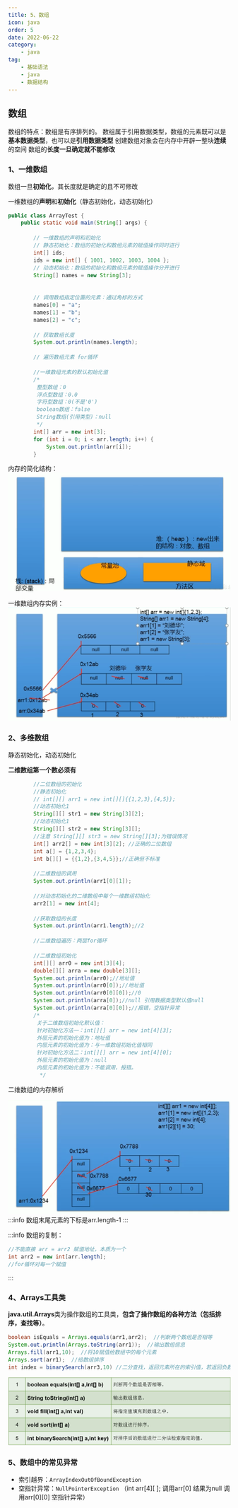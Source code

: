 ```yaml
---
title: 5、数组
icon: java
order: 5
date: 2022-06-22
category: 
    - java
tag: 
    - 基础语法
    - java
    - 数据结构
---
```

## 数组

数组的特点：数组是有序排列的。
数组属于引用数据类型，数组的元素既可以是**基本数据类型**，也可以是**引用数据类型**
创建数组对象会在内存中开辟一整块**连续**的空间
数组的**长度一旦确定就不能修改**

### 1、一维数组

数组一旦**初始化**，其长度就是确定的且不可修改

一维数组的**声明**和**初始化**（静态初始化，动态初始化）

```java
public class ArrayTest {
	public static void main(String[] args) {

		// 一维数组的声明和初始化
		// 静态初始化：数组的初始化和数组元素的赋值操作同时进行
		int[] ids;
		ids = new int[] { 1001, 1002, 1003, 1004 };
		// 动态初始化：数组的初始化和数组元素的赋值操作分开进行
		String[] names = new String[3];
		

		// 调用数组指定位置的元素：通过角标的方式
		names[0] = "a";
		names[1] = "b";
		names[2] = "c";

		// 获取数组长度
		System.out.println(names.length);

		// 遍历数组元素 for循环

		//一维数组元素的默认初始化值
		/*
		 整型数组：0 
		 浮点型数组：0.0 
		 字符型数组：0(不是'0')
		 boolean数组：false 
		 String数组(引用类型)：null
		 */
		int[] arr = new int[3];
		for (int i = 0; i < arr.length; i++) {
			System.out.println(arr[i]);
		}
```

内存的简化结构：  
![image-20220626150314398](https://raw.githubusercontent.com/T4mako/ImageBed/main/image-20220626150314398.png)

一维数组内存实例：  
![image-20220626151804844](https://raw.githubusercontent.com/T4mako/ImageBed/main/image-20220626151804844.png)

### 2、多维数组

静态初始化，动态初始化

**二维数组第一个数必须有**

```java
		//二位数组的初始化
		//静态初始化
		// int[][] arr1 = new int[][]{{1,2,3},{4,5}}; 
		//动态初始化1
		String[][] str1 = new String[3][2];
		//动态初始化1
		String[][] str2 = new String[3][];		
		//注意 String[][] str3 = new String[][3];为错误情况
		int[] arr2[] = new int[3][2]; //正确的二位数组
		int a[] = {1,2,3,4};
		int b[][] = {{1,2},{3,4,5}};//正确但不标准
		
		//二维数组的调用
		System.out.println(arr1[0][1]);
		
		//对动态初始化的二维数组中每个一维数组初始化
		arr2[1] = new int[4];
		
		//获取数组的长度
		System.out.println(arr1.length);//2
		
		//二维数组遍历：两层for循环
		
		//二维数组初始化
		int[][] arr0 = new int[3][4];
		double[][] arra = new double[3][];
		System.out.println(arr0);//地址值
		System.out.println(arr0[0]);//地址值
		System.out.println(arr0[0][0]);//0
		System.out.println(arra[0]);//null 引用数据类型默认值null
		System.out.println(arra[0][0]);//报错，空指针异常
		/*
		 关于二维数组初始化默认值：
		 针对初始化方法一：int[][] arr = new int[4][3];
		 外层元素的初始化值为：地址值
		 内层元素的初始化值为：与一维数组初始化值相同
		 针对初始化方法二：int[][] arr = new int[4][0];
		 外层元素的初始化值为：null
		 内层元素的初始化值为：不能调用，报错。
		  */
```

二维数组的内存解析

![image-20220626172438875](https://raw.githubusercontent.com/T4mako/ImageBed/main/image-20220626172438875.png)
:::info
数组末尾元素的下标是arr.length-1
:::

:::info
数组的复制：
```java
//不能直接 arr = arr2 赋值地址，本质为一个
int arr2 = new int[arr.length];
//for循环对每一个赋值
```
:::

### 4、Arrays工具类

**java.util.Arrays**类为操作数组的工具类，**包含了操作数组的各种方法（包括排序，查找等）**。

```java
boolean isEquals = Arrays.equals(arr1,arr2);  //判断两个数组是否相等
System.out.println(Arrays.toString(arr1));  //输出数组信息
Arrays.fill(arr1,10);  //将10赋值给数组中的每个元素
Arrays.sort(arr1);  //给数组排序
int index = binarySearch(arr3,10) //二分查找，返回元素所在的索引值，若返回负数，则未找到
```

![image-20220627162154617](https://raw.githubusercontent.com/T4mako/ImageBed/main/image-20220627162154617.png)

### 5、数组中的常见异常

- 索引越界：`ArrayIndexOutOfBoundException`
- 空指针异常：`NullPointerException`
（int arr\[4\]\[  \]; 调用arr\[0\] 结果为null 调用arr\[0\]\[0\]  空指针异常）
